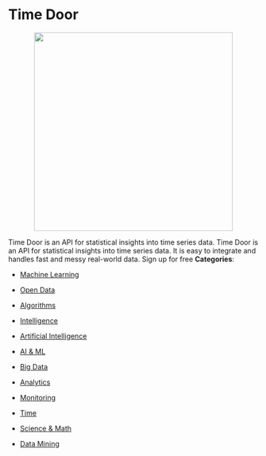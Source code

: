 # Time Door

<p align="center">
    <img width="400" src="https://raw.githubusercontent.com/awesome-apis/awesome-apis/apis/time-door/logo_256x256.png" />
</p>


Time Door is an API for statistical insights into time series data.  Time Door is an API for statistical insights into time series data. It is easy to integrate and handles fast and messy real-world data. Sign up for free
**Categories**:

- [Machine Learning](https://github/awesome-apis/awesome-apis#machine-learning)

- [Open Data](https://github/awesome-apis/awesome-apis#open-data)

- [Algorithms](https://github/awesome-apis/awesome-apis#algorithms)

- [Intelligence](https://github/awesome-apis/awesome-apis#intelligence)

- [Artificial Intelligence](https://github/awesome-apis/awesome-apis#artificial-intelligence)

- [AI & ML](https://github/awesome-apis/awesome-apis#ai-and-ml)

- [Big Data](https://github/awesome-apis/awesome-apis#big-data)

- [Analytics](https://github/awesome-apis/awesome-apis#analytics)

- [Monitoring](https://github/awesome-apis/awesome-apis#monitoring)

- [Time](https://github/awesome-apis/awesome-apis#time)

- [Science & Math](https://github/awesome-apis/awesome-apis#science-and-math)

- [Data Mining](https://github/awesome-apis/awesome-apis#data-mining)



